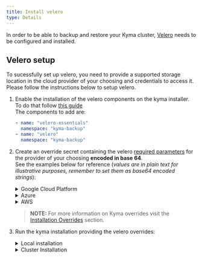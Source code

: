 ```yaml
---
title: Install velero
type: Details
---
```

In order to be able to backup and restore your Kyma cluster, [Velero](https://github.com/heptio/velero/) needs to be configured and installed.

## Velero setup

To sucessfully set up velero, you need to provide a supported storage location in the cloud provider of your choosing and credentials to access it.
Please follow the instructions below to setup velero.
1. Enable the installation of the velero components on the kyma installer. To do that follow [this guide](/root/kyma/#configuration-custom-component-installation)<br/>
    The components to add are:
    ```yaml
    - name: "velero-essentials"
      namespace: "kyma-backup"
    - name: "velero"
      namespace: "kyma-backup"
    ```

2. Create an override secret containing the velero [required parameters](/components/backup/#configuration-configuration) for the provider of your choosing **encoded in base 64**.<br/>
    See the examples below for reference (_values are in plain text for illustrative purposes, remember to set them as base64 encoded strings_):

    <div tabs>
    <details>
    <summary>
    Google Cloud Platform
    </summary>
        
    ```yaml
    apiVersion: v1
    kind: Secret
    metadata:
    name: velero-credentials-overrides
    namespace: kyma-installer
    labels:
        kyma-project.io/installation: ""
        installer: overrides
        component: velero
    type: Opaque
    data:
        configuration.provider: "gcp"
        configuration.volumeSnapshotLocation.name: "gcp"
        configuration.volumeSnapshotLocation.bucket: "my-gcp-bucket"
        configuration.backupStorageLocation.name: "gcp"
        configuration.backupStorageLocation.bucket: "my-gcp-bucket"
        credentials.secretContents.cloud: |
                    {
                        "type": "service_account",
                        "project_id": "my-project",
                        "private_key_id": "KEY_UUID",
                        "private_key": "-----BEGIN PRIVATE KEY-----\nPRIVATE_KEY_CONTENTS\n-----END PRIVATE KEY-----\n",
                        "client_email": "sample@fake.iam.gserviceaccount.com",
                        "client_id": "MY_CLIENT_ID",
                        "auth_uri": "https://accounts.google.com/o/oauth2/auth",
                        "token_uri": "https://oauth2.googleapis.com/token",
                        "auth_provider_x509_cert_url": "https://www.googleapis.com/oauth2/v1/certs",
                        "client_x509_cert_url": "https://www.googleapis.com/robot/v1/metadata/x509/sample%40fake.iam.gserviceaccount.com"
                    }
    ```
    >**NOTE:** For more information on configuring and installing velero in GCP visit https://velero.io/docs/v1.0.0/gcp-config/
    </details>
    <details>
    <summary>
    Azure
    </summary>

    Coming soon...

    >**NOTE:** For more information on configuring and installing velero in Azure visit https://velero.io/docs/v1.0.0/azure-config/
    
    </details>
    <details>
    <summary>
    AWS
    </summary>

    AWS is currently not officially supported.

    >**NOTE:** For more information on configuring and installing velero in AWS visit https://velero.io/docs/v1.0.0/aws-config/

    </details>
    </div>

    >**NOTE:** For more information on Kyma overrides visit the [Installation Overrides](/root/kyma/#configuration-helm-overrides-for-kyma-installation) section.

2. Run the kyma installation providing the velero overrides:
      <div tabs>
      <details>
      <summary>
      Local installation
      </summary>

      ```bash
      kyma install -o velero-overrides.yaml
      ```
      
      </details>
      <details>
      <summary>
      Cluster Installation
      </summary>
      
      1. Apply the overrides to your cluster:
          ```bash
          kubectl apply -f velero-overrides.yaml
          ```
      2. Install Kyma following the [installation guide](/root/kyma/#installation-installation) or update kyma if it is already installed in your cluster following the [update guide](/root/kyma/#installation-update-kyma).
      
      </details>
      </div>
